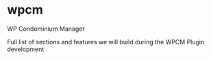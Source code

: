 # wpcm
WP Condominium Manager

Full list of sections and features we will build during the WPCM Plugin development